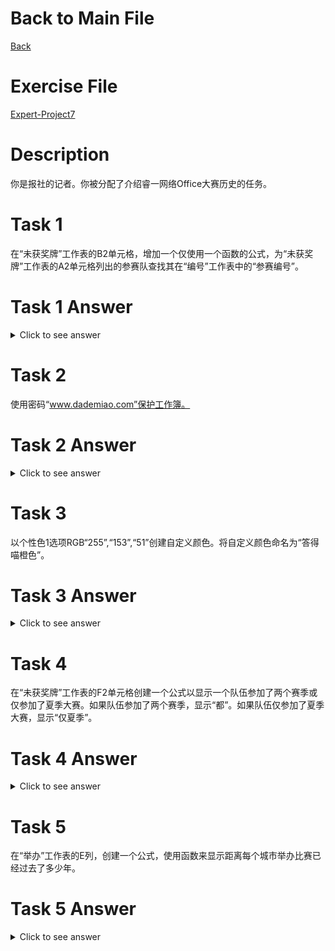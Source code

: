 # Back to Main File
[Back](../README.md)

# Exercise File
[Expert-Project7](MOS-Excel2016-Expert-Project7.xlsx)

# Description
你是报社的记者。你被分配了介绍睿一网络Office大赛历史的任务。

# Task 1
在“未获奖牌”工作表的B2单元格，增加一个仅使用一个函数的公式，为“未获奖牌”工作表的A2单元格列出的参赛队查找其在“编号”工作表中的“参赛编号”。

# Task 1 Answer
<details>
  <summary>Click to see answer</summary>

![Task1_Answer](Excel2016-Expert-Project7-Answer/P7-T1.gif)
</details>

# Task 2
使用密码“www.dademiao.com”保护工作簿。

# Task 2 Answer
<details>
  <summary>Click to see answer</summary>

![Task2_Answer](Excel2016-Expert-Project7-Answer/P7-T2.gif)
</details>

# Task 3
以个性色1选项RGB“255”,“153”,“51”创建自定义颜色。将自定义颜色命名为“答得喵橙色”。

# Task 3 Answer
<details>
  <summary>Click to see answer</summary>

![Task3_Answer](Excel2016-Expert-Project7-Answer/P7-T3.gif)
</details>


# Task 4
在“未获奖牌”工作表的F2单元格创建一个公式以显示一个队伍参加了两个赛季或仅参加了夏季大赛。如果队伍参加了两个赛季，显示“都”。如果队伍仅参加了夏季大赛，显示“仅夏季”。

# Task 4 Answer
<details>
  <summary>Click to see answer</summary>

![Task4_Answer](Excel2016-Expert-Project7-Answer/P7-T4.gif)
</details>

# Task 5
在“举办”工作表的E列，创建一个公式，使用函数来显示距离每个城市举办比赛已经过去了多少年。

# Task 5 Answer
<details>
  <summary>Click to see answer</summary>

![Task5_Answer](Excel2016-Expert-Project7-Answer/P7-T5.gif)
</details>